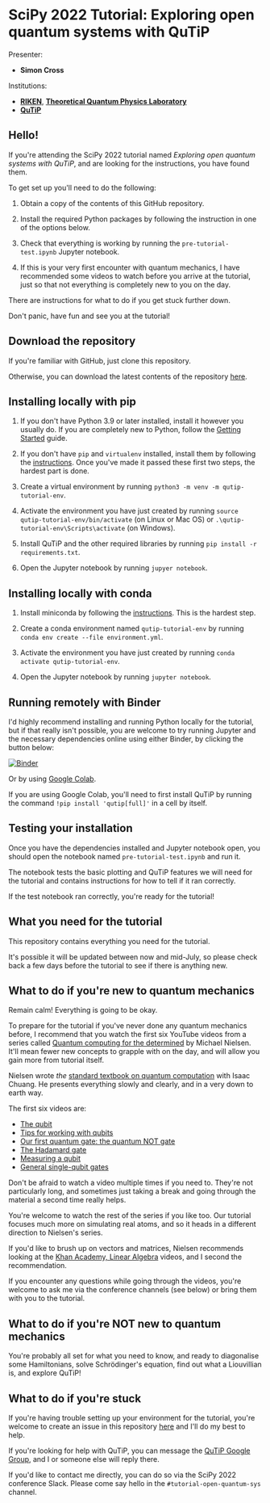 # SciPy 2022 Tutorial: Exploring open quantum systems with QuTiP

Presenter:
- **Simon Cross**

Institutions:
- **[RIKEN](https://www.riken.jp/en/)**,
  **[Theoretical Quantum Physics Laboratory](https://dml.riken.jp/)**
- **[QuTiP](https://qutip.org)**

## Hello!

If you're attending the SciPy 2022 tutorial named
*Exploring open quantum systems with QuTiP*, and are looking for the
instructions, you have found them.

To get set up you'll need to do the following:

1. Obtain a copy of the contents of this GitHub repository.

2. Install the required Python packages by following the instruction in one of
   the options below.

3. Check that everything is working by running the `pre-tutorial-test.ipynb`
   Jupyter notebook.

4. If this is your very first encounter with quantum mechanics, I have
   recommended some videos to watch before you arrive at the tutorial, just
   so that not everything is completely new to you on the day.

There are instructions for what to do if you get stuck further down.

Don't panic, have fun and see you at the tutorial!


## Download the repository

If you're familiar with GitHub, just clone this repository.

Otherwise, you can download the latest contents of the repository
[here](https://github.com/hodgestar/qutip-scipy-2022/archive/refs/heads/main.zip).


## Installing locally with pip

1. If you don't have Python 3.9 or later installed, install it however
   you usually do. If you are completely new to Python, follow the
   [Getting Started](https://www.python.org/about/gettingstarted/) guide.

2. If you don't have `pip` and `virtualenv` installed, install them by
   following the [instructions](https://packaging.python.org/en/latest/guides/installing-using-pip-and-virtual-environments/). Once you've made it passed these
   first two steps, the hardest part is done.

3. Create a virtual environment by running
   `python3 -m venv -m qutip-tutorial-env`.

4. Activate the environment you have just created by running
   `source qutip-tutorial-env/bin/activate` (on Linux or Mac OS) or
   `.\qutip-tutorial-env\Scripts\activate` (on Windows).

5. Install QuTiP and the other required libraries by running
   `pip install -r requirements.txt`.

6. Open the Jupyter notebook by running `jupyer notebook`.


## Installing locally with conda

1. Install miniconda by following the [instructions](https://conda.io/projects/conda/en/latest/user-guide/install/index.html). This is the hardest step.

2. Create a conda environment named `qutip-tutorial-env` by running
   `conda env create --file environment.yml`.

3. Activate the environment you have just created by running
   `conda activate qutip-tutorial-env`.

4. Open the Jupyter notebook by running `jupyter notebook`.


## Running remotely with Binder

I'd highly recommend installing and running Python locally for the tutorial,
but if that really isn't possible, you are welcome to try running Jupyter
and the necessary dependencies online using either Binder, by clicking the
button below:

[![Binder](https://mybinder.org/badge_logo.svg)](https://mybinder.org/v2/gh/hodgestar/qutip-scipy-2022/main)

Or by using [Google Colab](https://colab.research.google.com/github/hodgestar/qutip-scipy-2022/blob/main/).

If you are using Google Colab, you'll need to first install QuTiP by running
the command `!pip install 'qutip[full]'` in a cell by itself.


## Testing your installation

Once you have the dependencies installed and Jupyter notebook open, you should
open the notebook named `pre-tutorial-test.ipynb` and run it.

The notebook tests the basic plotting and QuTiP features we will need for the
tutorial and contains instructions for how to tell if it ran correctly.

If the test notebook ran correctly, you're ready for the tutorial!


## What you need for the tutorial

This repository contains everything you need for the tutorial.

It's possible it will be updated between now and mid-July, so please check back
a few days before the tutorial to see if there is anything new.


## What to do if you're new to quantum mechanics

Remain calm! Everything is going to be okay.

To prepare for the tutorial if you've never done any quantum mechanics
before, I recommend that you watch the first six YouTube videos from
a series called
[Quantum computing for the determined](https://www.youtube.com/playlist?list=PL1826E60FD05B44E4)
by Michael Nielsen. It'll mean fewer new concepts to grapple with on the
day, and will allow you gain more from tutorial itself.

Nielsen wrote *the*
[standard textbook on quantum computation](https://en.wikipedia.org/wiki/Quantum_Computation_and_Quantum_Information)
with Isaac Chuang. He presents everything slowly and clearly, and in a
very down to earth way.

The first six videos are:

* [The qubit](https://youtu.be/X2q1PuI2RFI)
* [Tips for working with qubits](https://youtu.be/Jo-RZ27o3Uw)
* [Our first quantum gate: the quantum NOT gate](https://youtu.be/JDDSjsQLv80)
* [The Hadamard gate](https://youtu.be/x6gOp_o7Bi8)
* [Measuring a qubit](https://youtu.be/SMbh0GgCN7I)
* [General single-qubit gates](https://youtu.be/SWKuH9emuag)

Don't be afraid to watch a video multiple times if you need to. They're not
particularly long, and sometimes just taking a break and going through the
material a second time really helps.

You're welcome to watch the rest of the series if you like too. Our tutorial
focuses much more on simulating real atoms, and so it heads in a different
direction to Nielsen's series.

If you'd like to brush up on vectors and matrices, Nielsen recommends looking
at the
[Khan Academy, Linear Algebra](https://www.khanacademy.org/math/linear-algebra)
videos, and I second the recommendation.

If you encounter any questions while going through the videos, you're welcome
to ask me via the conference channels (see below) or bring them with you to
the tutorial.


## What to do if you're NOT new to quantum mechanics

You're probably all set for what you need to know, and ready to diagonalise
some Hamiltonians, solve Schrödinger's equation, find out what a Liouvillian
is, and explore QuTiP!


## What to do if you're stuck

If you're having trouble setting up your environment for the tutorial, you're
welcome to create an issue in this repository
[here](https://github.com/hodgestar/qutip-scipy-2022/issues/new) and I'll do my
best to help.

If you're looking for help with QuTiP, you can message the
[QuTiP Google Group](https://groups.google.com/g/qutip), and I or someone
else will reply there.

If you'd like to contact me directly, you can do so via the SciPy 2022
conference Slack. Please come say hello in the `#tutorial-open-quantum-sys`
channel.
